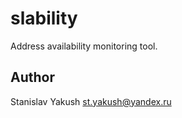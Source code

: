 # slability

Address availability monitoring tool.

## Author

Stanislav Yakush <st.yakush@yandex.ru>